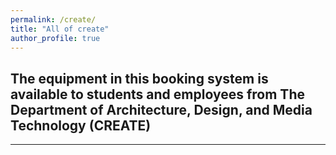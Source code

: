 ```yaml
---
permalink: /create/
title: "All of create"
author_profile: true
---
```

<h2>The equipment in this booking system is available to students and employees from The Department of Architecture, Design, and Media Technology (CREATE)</h2>

---
